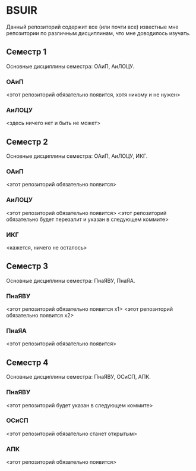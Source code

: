 # BSUIR
Данный репозиторий содержит все (или почти все) известные мне репозитории по различным дисциплинам, что мне доводилось изучать.

## Семестр 1
Основные дисциплины семестра: ОАиП, АиЛОЦУ.
### ОАиП
<этот репозиторий обязательно появится, хотя никому и не нужен>
### АиЛОЦУ
<здесь ничего нет и быть не может>

## Семестр 2
Основные дисциплины семестра: ОАиП, АиЛОЦУ, ИКГ.
### ОАиП
<этот репозиторий обязательно появится>
### АиЛОЦУ
<этот репозиторий обязательно появится>
<этот репозиторий обязательно будет перезалит и указан в следующем коммите>
### ИКГ
<кажется, ничего не осталось>

## Семестр 3
Основные дисциплины семестра: ПнаЯВУ, ПнаЯА.
### ПнаЯВУ
<этот репозиторий обязательно появится x1>
<этот репозиторий обязательно появится x2>
### ПнаЯА
<этот репозиторий обязательно появится>

## Семестр 4
Основные дисциплины семестра: ПнаЯВУ, ОСиСП, АПК.
### ПнаЯВУ
<этот репозиторий будет указан в следующем коммите>
### ОСиСП
<этот репозиторий обязательно станет открытым>
### АПК
<этот репозиторий обязательно появится>
